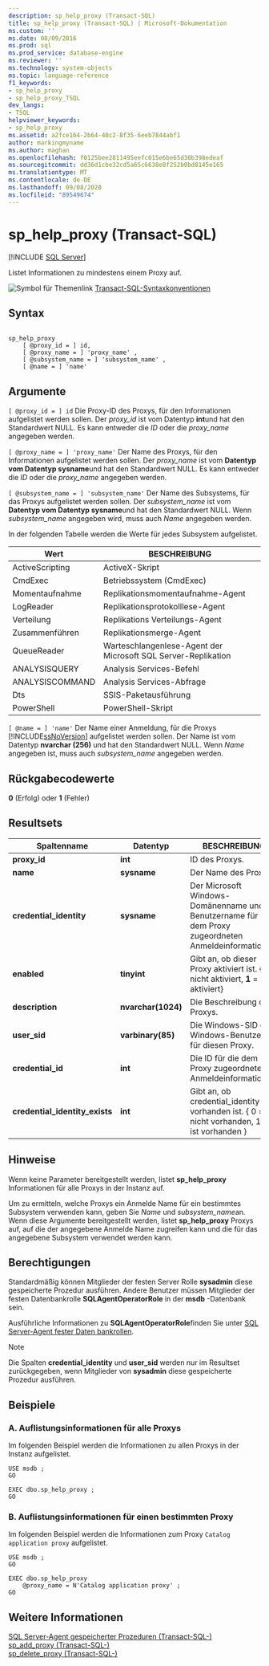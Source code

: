 ```yaml
---
description: sp_help_proxy (Transact-SQL)
title: sp_help_proxy (Transact-SQL) | Microsoft-Dokumentation
ms.custom: ''
ms.date: 08/09/2016
ms.prod: sql
ms.prod_service: database-engine
ms.reviewer: ''
ms.technology: system-objects
ms.topic: language-reference
f1_keywords:
- sp_help_proxy
- sp_help_proxy_TSQL
dev_langs:
- TSQL
helpviewer_keywords:
- sp_help_proxy
ms.assetid: a2fce164-2b64-40c2-8f35-6eeb7844abf1
author: markingmyname
ms.author: maghan
ms.openlocfilehash: f0125bee2811495eefc015e6be65d30b398edeaf
ms.sourcegitcommit: dd36d1cbe32cd5a65c6638e8f252b0bd8145e165
ms.translationtype: MT
ms.contentlocale: de-DE
ms.lasthandoff: 09/08/2020
ms.locfileid: "89549674"
---
```

# <a name="sp_help_proxy-transact-sql"></a>sp_help_proxy (Transact-SQL)
[!INCLUDE [SQL Server](../../includes/applies-to-version/sqlserver.md)]

  Listet Informationen zu mindestens einem Proxy auf.  
  
 ![Symbol für Themenlink](../../database-engine/configure-windows/media/topic-link.gif "Symbol für Themenlink") [Transact-SQL-Syntaxkonventionen](../../t-sql/language-elements/transact-sql-syntax-conventions-transact-sql.md)  
  
## <a name="syntax"></a>Syntax  
  
```  
  
sp_help_proxy   
    [ @proxy_id = ] id,  
    [ @proxy_name = ] 'proxy_name' ,  
    [ @subsystem_name = ] 'subsystem_name' ,  
    [ @name = ] 'name'  
```  
  
## <a name="arguments"></a>Argumente  
`[ @proxy_id = ] id` Die Proxy-ID des Proxys, für den Informationen aufgelistet werden sollen. Der *proxy_id* ist vom Datentyp **int**und hat den Standardwert NULL. Es kann entweder die *ID* oder die *proxy_name* angegeben werden.  
  
`[ @proxy_name = ] 'proxy_name'` Der Name des Proxys, für den Informationen aufgelistet werden sollen. Der *proxy_name* ist vom **Datentyp vom Datentyp sysname**und hat den Standardwert NULL. Es kann entweder die *ID* oder die *proxy_name* angegeben werden.  
  
`[ @subsystem_name = ] 'subsystem_name'` Der Name des Subsystems, für das Proxys aufgelistet werden sollen. Der *subsystem_name* ist vom **Datentyp vom Datentyp sysname**und hat den Standardwert NULL. Wenn *subsystem_name* angegeben wird, muss auch *Name* angegeben werden.  
  
 In der folgenden Tabelle werden die Werte für jedes Subsystem aufgelistet.  
  
|Wert|BESCHREIBUNG|  
|-----------|-----------------|  
|ActiveScripting|ActiveX-Skript|  
|CmdExec|Betriebssystem (CmdExec)|  
|Momentaufnahme|Replikationsmomentaufnahme-Agent|  
|LogReader|Replikationsprotokolllese-Agent|  
|Verteilung|Replikations Verteilungs-Agent|  
|Zusammenführen|Replikationsmerge-Agent|  
|QueueReader|Warteschlangenlese-Agent der Microsoft SQL Server-Replikation|  
|ANALYSISQUERY|Analysis Services-Befehl|  
|ANALYSISCOMMAND|Analysis Services-Abfrage|  
|Dts|SSIS-Paketausführung|  
|PowerShell|PowerShell-Skript|  
  
`[ @name = ] 'name'` Der Name einer Anmeldung, für die Proxys [!INCLUDE[ssNoVersion](../../includes/ssnoversion-md.md)] aufgelistet werden sollen. Der Name ist vom Datentyp **nvarchar (256)** und hat den Standardwert NULL. Wenn *Name* angegeben ist, muss auch *subsystem_name* angegeben werden.  
  
## <a name="return-code-values"></a>Rückgabecodewerte  
 **0** (Erfolg) oder **1** (Fehler)  
  
## <a name="result-sets"></a>Resultsets  
  
|Spaltenname|Datentyp|BESCHREIBUNG|  
|-----------------|---------------|-----------------|  
|**proxy_id**|**int**|ID des Proxys.|  
|**name**|**sysname**|Der Name des Proxys.|  
|**credential_identity**|**sysname**|Der Microsoft Windows-Domänenname und -Benutzername für die dem Proxy zugeordneten Anmeldeinformationen.|  
|**enabled**|**tinyint**|Gibt an, ob dieser Proxy aktiviert ist. { **0** = nicht aktiviert, **1** = aktiviert}|  
|**description**|**nvarchar(1024)**|Die Beschreibung des Proxys.|  
|**user_sid**|**varbinary(85)**|Die Windows-SID des Windows-Benutzers für diesen Proxy.|  
|**credential_id**|**int**|Die ID für die dem Proxy zugeordneten Anmeldeinformationen.|  
|**credential_identity_exists**|**int**|Gibt an, ob credential_identity vorhanden ist. { 0 = ist nicht vorhanden, 1 = ist vorhanden }|  
  
## <a name="remarks"></a>Hinweise  
 Wenn keine Parameter bereitgestellt werden, listet **sp_help_proxy** Informationen für alle Proxys in der Instanz auf.  
  
 Um zu ermitteln, welche Proxys ein Anmelde Name für ein bestimmtes Subsystem verwenden kann, geben Sie *Name* und *subsystem_name*an. Wenn diese Argumente bereitgestellt werden, listet **sp_help_proxy** Proxys auf, auf die der angegebene Anmelde Name zugreifen kann und die für das angegebene Subsystem verwendet werden kann.  
  
## <a name="permissions"></a>Berechtigungen  
 Standardmäßig können Mitglieder der festen Server Rolle **sysadmin** diese gespeicherte Prozedur ausführen. Andere Benutzer müssen Mitglieder der festen Datenbankrolle **SQLAgentOperatorRole** in der **msdb** -Datenbank sein.  
  
 Ausführliche Informationen zu **SQLAgentOperatorRole**finden Sie unter [SQL Server-Agent fester Daten bankrollen](../../ssms/agent/sql-server-agent-fixed-database-roles.md).  
  
> [!NOTE]  
>  Die Spalten **credential_identity** und **user_sid** werden nur im Resultset zurückgegeben, wenn Mitglieder von **sysadmin** diese gespeicherte Prozedur ausführen.  
  
## <a name="examples"></a>Beispiele  
  
### <a name="a-listing-information-for-all-proxies"></a>A. Auflistungsinformationen für alle Proxys  
 Im folgenden Beispiel werden die Informationen zu allen Proxys in der Instanz aufgelistet.  
  
```  
USE msdb ;  
GO  
  
EXEC dbo.sp_help_proxy ;  
GO  
```  
  
### <a name="b-listing-information-for-a-specific-proxy"></a>B. Auflistungsinformationen für einen bestimmten Proxy  
 Im folgenden Beispiel werden die Informationen zum Proxy `Catalog application proxy` aufgelistet.  
  
```  
USE msdb ;  
GO  
  
EXEC dbo.sp_help_proxy  
    @proxy_name = N'Catalog application proxy' ;  
GO  
```  
  
## <a name="see-also"></a>Weitere Informationen  
 [SQL Server-Agent gespeicherter Prozeduren &#40;Transact-SQL-&#41;](../../relational-databases/system-stored-procedures/sql-server-agent-stored-procedures-transact-sql.md)   
 [sp_add_proxy &#40;Transact-SQL-&#41;](../../relational-databases/system-stored-procedures/sp-add-proxy-transact-sql.md)   
 [sp_delete_proxy &#40;Transact-SQL-&#41;](../../relational-databases/system-stored-procedures/sp-delete-proxy-transact-sql.md)  
  
  
